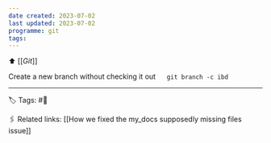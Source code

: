 ```yaml
---
date created: 2023-07-02
last updated: 2023-07-02
programme: git
tags: 
---
```

⬆ [[_Git_]]

Create a new branch without checking it out
 ```
 git branch -c ibd
 ```

---
🏷 Tags: #🌲

🖇 Related links:
[[How we fixed the my_docs supposedly missing files issue]]
